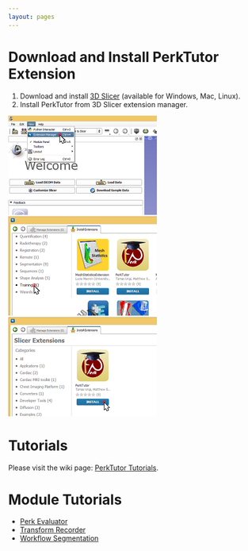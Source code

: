 ```yaml
---
layout: pages
---
```

# Download and Install PerkTutor Extension

1. Download and install [3D Slicer](http://download.slicer.org) (available for Windows, Mac, Linux).
1. Install PerkTutor from 3D Slicer extension manager.

![Slicer View Menu](images/SlicerViewMenu.png)
![Slicer Training Category](images/SlicerTrainingCategory.png)
![Slicer Install PerkTutor](images/SlicerPerkTutorInstall.png)

# Tutorials

Please visit the wiki page: [PerkTutor Tutorials](https://github.com/PerkTutor/PerkTutor/wiki/PerkTutor-Tutorials).

# Module Tutorials

* [Perk Evaluator](https://github.com/PerkTutor/PerkEvaluator/wiki/Tutorials)
* [Transform Recorder](https://github.com/PerkTutor/TransformRecorder/wiki/Tutorials)
* [Workflow Segmentation](https://github.com/PerkTutor/WorkflowSegmentation/wiki/Tutorials)